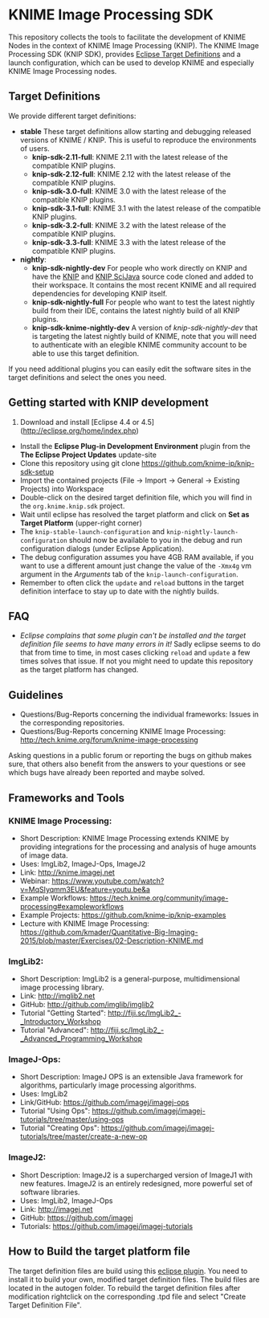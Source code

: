 KNIME Image Processing SDK
==============
This repository collects the tools to facilitate the development of KNIME Nodes in the context of KNIME Image Processing (KNIP). The KNIME Image Processing SDK (KNIP SDK), provides [Eclipse Target Definitions](https://wiki.eclipse.org/PDE/Target_Definitions) and a launch configuration, which can be used to develop KNIME and especially KNIME Image Processing nodes.

## Target Definitions
We provide different target definitions:
* __stable__
   These target definitions allow starting and debugging released versions of KNIME / KNIP. This is useful to reproduce the environments of users.
  * __knip-sdk-2.11-full__:
    KNIME 2.11 with the latest release of the compatible KNIP plugins.
  * __knip-sdk-2.12-full__:
	KNIME 2.12 with the latest release of the compatible KNIP plugins.
  * __knip-sdk-3.0-full__:
	KNIME 3.0 with the latest release of the compatible KNIP plugins.
  * __knip-sdk-3.1-full__:
	KNIME 3.1 with the latest release of the compatible KNIP plugins.
  * __knip-sdk-3.2-full__:
	KNIME 3.2 with the latest release of the compatible KNIP plugins.
  * __knip-sdk-3.3-full__:
	KNIME 3.3 with the latest release of the compatible KNIP plugins.
* __nightly__:
  * __knip-sdk-nightly-dev__ For people who work directly on KNIP and have the [KNIP](https://github.com/knime-ip/knip) and [KNIP SciJava](https://github.com/knime-ip/knip-scijava) source code cloned and added to their workspace.
It contains the most recent KNIME and all required dependencies for developing KNIP itself.
  * __knip-sdk-nightly-full__ For people who want to test the latest nightly build from their IDE, contains the latest nightly build of all KNIP plugins.
  * __knip-sdk-knime-nightly-dev__ A version of _knip-sdk-nightly-dev_ that is targeting the latest nightly build of KNIME, note that you will need to authenticate with an elegible KNIME community account to be able to use this target definition.

If you need additional plugins you can easily edit the software sites in the target definitions and select the ones you need.

## Getting started with KNIP development
1. Download and install [Eclipse 4.4 or 4.5] (http://eclipse.org/home/index.php)
- Install the __Eclipse Plug-in Development Environment__ plugin from the __The Eclipse Project Updates__ update-site
- Clone this repository using git clone https://github.com/knime-ip/knip-sdk-setup
- Import the contained projects (File -> Import -> General -> Existing Projects) into Workspace
- Double-click on the desired target definition file, which you will find in the ``org.knime.knip.sdk`` project.
- Wait until eclipse has resolved the target platform and click on __Set as Target Platform__ (upper-right corner)
- The ``knip-stable-launch-configuration`` and ``knip-nightly-launch-configuration`` should now be available to you in the debug and run configuration dialogs (under Eclipse Application).
- The debug configuration assumes you have 4GB RAM available, if you want to use a different amount just  change the value of the ``-Xmx4g`` vm argument in the _Arguments_ tab of the ``knip-launch-configuration``.
- Remember to often click the ``update`` and ``reload`` buttons in the target definition interface to stay up to date with the nightly builds.

## FAQ
- _Eclipse complains that some plugin can't be installed and the target definition file seems to have many errors in it!_
Sadly eclipse seems to do that from time to time, in most cases clicking ``reload`` and ``update`` a few times solves that issue. If not you might need to update this repository as the target platform has changed.

## Guidelines
- Questions/Bug-Reports concerning the individual frameworks: Issues in the corresponding repositories.
- Questions/Bug-Reports concerning KNIME Image Processing: http://tech.knime.org/forum/knime-image-processing

Asking questions in a public forum or reporting the bugs on github makes sure, that others also benefit from the answers to your questions or see which bugs have already been reported and maybe solved.

## Frameworks and Tools
### KNIME Image Processing:
- Short Description: KNIME Image Processing extends KNIME by providing integrations for the processing and analysis of huge amounts of image data.
- Uses: ImgLib2, ImageJ-Ops, ImageJ2
- Link: http://knime.imagej.net
- Webinar: https://www.youtube.com/watch?v=MqSIyqmm3EU&feature=youtu.be&a
- Example Workflows: https://tech.knime.org/community/image-processing#exampleworkflows
- Example Projects: https://github.com/knime-ip/knip-examples
- Lecture with KNIME Image Processing: https://github.com/kmader/Quantitative-Big-Imaging-2015/blob/master/Exercises/02-Description-KNIME.md

### ImgLib2:
- Short Description: ImgLib2 is a general-purpose, multidimensional image processing library.
- Link: http://imglib2.net
- GitHub: http://github.com/imglib/imglib2
- Tutorial "Getting Started": http://fiji.sc/ImgLib2_-_Introductory_Workshop
- Tutorial "Advanced": http://fiji.sc/ImgLib2_-_Advanced_Programming_Workshop

### ImageJ-Ops:
- Short Description: ImageJ OPS is an extensible Java framework for algorithms, particularly image processing algorithms.
- Uses: ImgLib2
- Link/GitHub: https://github.com/imagej/imagej-ops
- Tutorial "Using Ops": https://github.com/imagej/imagej-tutorials/tree/master/using-ops
- Tutorial "Creating Ops": https://github.com/imagej/imagej-tutorials/tree/master/create-a-new-op

### ImageJ2:
- Short Description: ImageJ2 is a supercharged version of ImageJ1 with new features. ImageJ2 is an entirely redesigned, more powerful set of software libraries.
- Uses: ImgLib2, ImageJ-Ops
- Link: http://imagej.net
- GitHub: https://github.com/imagej
- Tutorials: https://github.com/imagej/imagej-tutorials


## How to Build the target platform file
The target definition files are build using this [eclipse plugin](https://github.com/mbarbero/fr.obeo.releng.targetplatform). You need to install it to build your own, modified target definition files.
The build files are located in the autogen folder. To rebuild the target definition files after modification rightclick on the corresponding .tpd file and select "Create Target Definition File".
